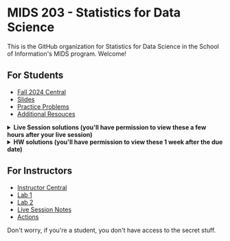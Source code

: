 # MIDS 203 - Statistics for Data Science

This is the GitHub organization for Statistics for Data Science in the School of Information's MIDS program. Welcome! 

## For Students 

- [Fall 2024 Central](https://github.com/mids-w203/2024_fall)
- [Slides](https://github.com/mids-w203/slides)
- [Practice Problems](https://github.com/mids-w203/practice_problems)
- [Additional Resouces](https://github.com/mids-w203/additional-resources)

<details closed>
  <summary><b>Live Session solutions (you'll have permission to view these a few hours after your live session)</b></summary>

>- [LS-1](https://github.com/mids-w203/unit_01_ls_sol)
>- [LS-2](https://github.com/mids-w203/unit_02_ls_sol)
>- [LS-3](https://github.com/mids-w203/unit_03_ls_sol)
>- [LS-4](https://github.com/mids-w203/unit_04_ls_sol)
>- [LS-5](https://github.com/mids-w203/unit_05_ls_sol)
>- [LS-6](https://github.com/mids-w203/unit_06_ls_sol)
>- [LS-7](https://github.com/mids-w203/unit_07_ls_sol)
>- [LS-8](https://github.com/mids-w203/unit_08_ls_sol)
>- [LS-9](https://github.com/mids-w203/unit_09_ls_sol)
>- [LS-10](https://github.com/mids-w203/unit_10_ls_sol)
>- [LS-11](https://github.com/mids-w203/unit_11_ls_sol)
>- [LS-12](https://github.com/mids-w203/unit_12_ls_sol)
>- [LS-13](https://github.com/mids-w203/unit_13_ls_sol)

</details>

<details closed>
  <summary><b>HW solutions (you'll have permission to view these 1 week after the due date)</b></summary>

>- [HW-1](https://github.com/mids-w203/unit_01_hw_sol)
>- [HW-2](https://github.com/mids-w203/unit_02_hw_sol)
>- [HW-3](https://github.com/mids-w203/unit_03_hw_sol)
>- [HW-5](https://github.com/mids-w203/unit_05_hw_sol)
>- [HW-7](https://github.com/mids-w203/unit_07_hw_sol)
>- [HW-9](https://github.com/mids-w203/unit_09_hw_sol)
>- [HW-10](https://github.com/mids-w203/unit_10_hw_sol)
>- [HW-11](https://github.com/mids-w203/unit_11_hw_sol)
>- [HW-12](https://github.com/mids-w203/unit_12_hw_sol)

</details>



## For Instructors 

- [Instructor Central](https://github.com/mids-w203/instructor_central)
- [Lab 1](https://github.com/mids-w203/lab_1)
- [Lab 2](https://github.com/mids-w203/lab_2)
- [Live Session Notes](https://github.com/mids-w203/live-session)
- [Actions](https://github.com/mids-w203/release-action)
  
Don't worry, if you're a student, you don't have access to the secret stuff. 
